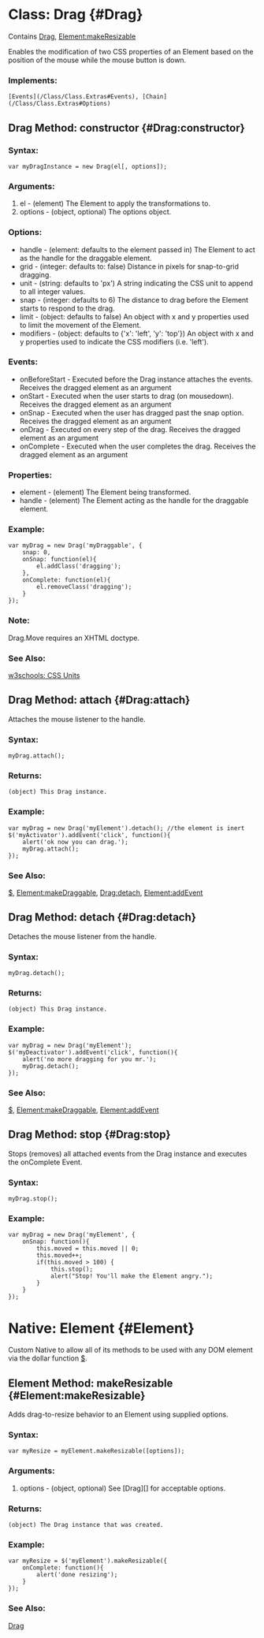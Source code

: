 [$]: /Element/#dollar
[Element:addEvent]: /Element/Element#addEvent
[Element:makeDraggable]: #Element:makeDraggable


Class: Drag {#Drag}
===================

Contains [Drag](#Drag), [Element:makeResizable](#Element:makeResizable)

Enables the modification of two CSS properties of an Element based on the position of the mouse while the mouse button is down.

### Implements:

	[Events](/Class/Class.Extras#Events), [Chain](/Class/Class.Extras#Options)


Drag Method: constructor {#Drag:constructor}
--------------------------------------------

### Syntax:

	var myDragInstance = new Drag(el[, options]);

### Arguments:

1. el      - (element) The Element to apply the transformations to.
2. options - (object, optional) The options object.

### Options:

* handle    - (element: defaults to the element passed in) The Element to act as the handle for the draggable element.
* grid      - (integer: defaults to: false) Distance in pixels for snap-to-grid dragging.
* unit      - (string: defaults to 'px') A string indicating the CSS unit to append to all integer values.
* snap      - (integer: defaults to 6) The distance to drag before the Element starts to respond to the drag.
* limit     - (object: defaults to false) An object with x and y properties used to limit the movement of the Element.
* modifiers - (object: defaults to {'x': 'left', 'y': 'top'}) An object with x and y properties used to indicate the CSS modifiers (i.e. 'left').

### Events:

* onBeforeStart - Executed before the Drag instance attaches the events. Receives the dragged element as an argument
* onStart       - Executed when the user starts to drag (on mousedown). Receives the dragged element as an argument
* onSnap        - Executed when the user has dragged past the snap option. Receives the dragged element as an argument
* onDrag        - Executed on every step of the drag. Receives the dragged element as an argument
* onComplete    - Executed when the user completes the drag. Receives the dragged element as an argument

### Properties:

* element - (element) The Element being transformed.
* handle  - (element) The Element acting as the handle for the draggable element.

### Example:

	var myDrag = new Drag('myDraggable', {
		snap: 0,
		onSnap: function(el){
			el.addClass('dragging');
		},
		onComplete: function(el){
			el.removeClass('dragging');
		}
	});

### Note:

Drag.Move requires an XHTML doctype.

### See Also:

[w3schools: CSS Units](http://www.w3schools.com/css/css_units.asp)



Drag Method: attach {#Drag:attach}
----------------------------------

Attaches the mouse listener to the handle.

### Syntax:

	myDrag.attach();

### Returns:

	(object) This Drag instance.

### Example:

	var myDrag = new Drag('myElement').detach(); //the element is inert
	$('myActivator').addEvent('click', function(){
		alert('ok now you can drag.');
		myDrag.attach();
	});

### See Also:

[$][], [Element:makeDraggable][], [Drag:detach](#detach), [Element:addEvent][]



Drag Method: detach {#Drag:detach}
----------------------------------

Detaches the mouse listener from the handle.

### Syntax:

	myDrag.detach();

### Returns:

	(object) This Drag instance.

### Example:

	var myDrag = new Drag('myElement');
	$('myDeactivator').addEvent('click', function(){
		alert('no more dragging for you mr.');
		myDrag.detach();
	});

### See Also:

[$][], [Element:makeDraggable][], [Element:addEvent][]



Drag Method: stop {#Drag:stop}
------------------------------

Stops (removes) all attached events from the Drag instance and executes the onComplete Event.

### Syntax:

	myDrag.stop();

### Example:

	var myDrag = new Drag('myElement', {
		onSnap: function(){
			this.moved = this.moved || 0;
			this.moved++;
			if(this.moved > 100) {
				this.stop();
				alert("Stop! You'll make the Element angry.");
			}
		}
	});



Native: Element {#Element}
==========================

Custom Native to allow all of its methods to be used with any DOM element via the dollar function [$][].



Element Method: makeResizable {#Element:makeResizable}
------------------------------------------------------

Adds drag-to-resize behavior to an Element using supplied options.

### Syntax:

	var myResize = myElement.makeResizable([options]);

### Arguments:

1. options - (object, optional) See [Drag][] for acceptable options.

### Returns:

	(object) The Drag instance that was created.

### Example:

	var myResize = $('myElement').makeResizable({
		onComplete: function(){
			alert('done resizing');
		}
	});

### See Also:

[Drag](#Drag)
